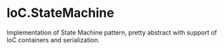# IoC.StateMachine

Implementation of State Machine pattern, pretty abstract with support of IoC containers and serialization.

